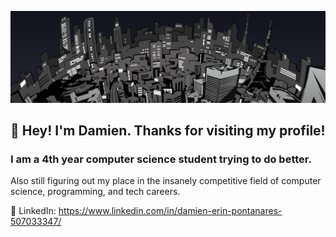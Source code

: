 ![README.md header image](vm7.jpg)

## 👋 Hey! I'm Damien. Thanks for visiting my profile!
### I am a 4th year computer science student trying to do better.
Also still figuring out my place in the insanely competitive field of computer science, programming, and tech careers.

💼 LinkedIn: https://www.linkedin.com/in/damien-erin-pontanares-507033347/
